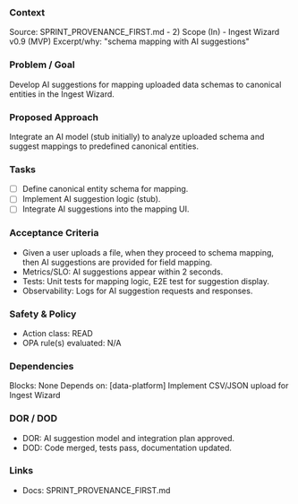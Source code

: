 ### Context
Source: SPRINT_PROVENANCE_FIRST.md - 2) Scope (In) - Ingest Wizard v0.9 (MVP)
Excerpt/why: "schema mapping with AI suggestions"

### Problem / Goal
Develop AI suggestions for mapping uploaded data schemas to canonical entities in the Ingest Wizard.

### Proposed Approach
Integrate an AI model (stub initially) to analyze uploaded schema and suggest mappings to predefined canonical entities.

### Tasks
- [ ] Define canonical entity schema for mapping.
- [ ] Implement AI suggestion logic (stub).
- [ ] Integrate AI suggestions into the mapping UI.

### Acceptance Criteria
- Given a user uploads a file, when they proceed to schema mapping, then AI suggestions are provided for field mapping.
- Metrics/SLO: AI suggestions appear within 2 seconds.
- Tests: Unit tests for mapping logic, E2E test for suggestion display.
- Observability: Logs for AI suggestion requests and responses.

### Safety & Policy
- Action class: READ
- OPA rule(s) evaluated: N/A

### Dependencies
Blocks: None
Depends on: [data-platform] Implement CSV/JSON upload for Ingest Wizard

### DOR / DOD
- DOR: AI suggestion model and integration plan approved.
- DOD: Code merged, tests pass, documentation updated.

### Links
- Docs: SPRINT_PROVENANCE_FIRST.md
